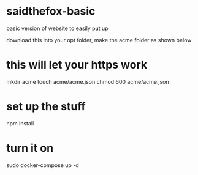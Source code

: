 # saidthefox-basic
basic version of website to easily put up

download this into your opt folder, make the acme folder as shown below

# this will let your https work
mkdir acme
touch acme/acme.json
chmod 600 acme/acme.json

# set up the stuff
npm install

# turn it on
sudo docker-compose up -d

